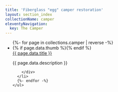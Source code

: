 ```yaml
---
title: 'Fiberglass "egg" camper restoration'
layout: section_index
collectionName: camper
eleventyNavigation:
  key: The Camper
---
```



  <div class="tdbc-section">
    <ul class="tdbc-column-container">
      {%- for page in collections.camper | reverse -%}
      <li class="tdbc-card">
        {% if page.data.thumb %}<img class="thumb" src="{{ page.data.img_path }}{{ page.data.thumb }}" alt="" />{% endif %}
        <div class="tdbc-card__content">
          <a href="{{ page.url }}" class="tdbc-card__title">{{ page.data.title }}</a>
          <p>
            {{ page.data.description }}
          </p>

        </div>
      </li>
      {%- endfor -%}
    </ul>
  </div>
